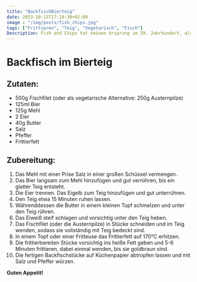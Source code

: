 ```yaml
---
title: "BackfischBierteig"
date: 2023-10-15T17:19:30+02:00
image : "/img/posts/fish_chips.jpg"
tags: ["Frittieren", "Teig", "Vegetarisch", "Fisch"]
Description: Fish and Chips hat seinen Ursprung im 19. Jahrhundert, als jüdische Einwanderer aus Portugal und Spanien die Idee des panierten Fischs nach Großbritannien brachten.
---
```

# Backfisch im Bierteig

## Zutaten:
- 500g Fischfilet (oder als vegetarische Alternative: 250g Austernpilze)
- 125ml Bier
- 125g Mehl
- 2 Eier
- 40g Butter
- Salz
- Pfeffer
- Frittierfett

## Zubereitung:

1. Das Mehl mit einer Prise Salz in einer großen Schüssel vermengen.
2. Das Bier langsam zum Mehl hinzufügen und gut verrühren, bis ein glatter Teig entsteht.
3. Die Eier trennen. Das Eigelb zum Teig hinzufügen und gut unterrühren.
4. Den Teig etwa 15 Minuten ruhen lassen.
5. Währenddessen die Butter in einem kleinen Topf schmelzen und unter den Teig rühren.
6. Das Eiweiß steif schlagen und vorsichtig unter den Teig heben.
7. Das Fischfilet (oder die Austernpilze) in Stücke schneiden und im Teig wenden, sodass sie vollständig mit Teig bedeckt sind.
8. In einem Topf oder einer Fritteuse das Frittierfett auf 170°C erhitzen.
9. Die frittierbereiten Stücke vorsichtig ins heiße Fett geben und 5-6 Minuten frittieren, dabei einmal wenden, bis sie goldbraun sind.
10. Die fertigen Backfischstücke auf Küchenpapier abtropfen lassen und mit Salz und Pfeffer würzen.

**Guten Appetit!**

